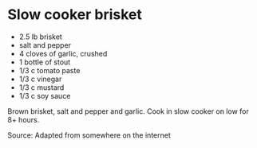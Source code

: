 # Slow cooker brisket

* 2.5 lb brisket
* salt and pepper
* 4 cloves of garlic, crushed
* 1 bottle of stout
* 1/3 c tomato paste
* 1/3 c vinegar
* 1/3 c mustard
* 1/3 c soy sauce

Brown brisket, salt and pepper and garlic.  Cook in slow cooker on low for 8+ hours.

Source: Adapted from somewhere on the internet

